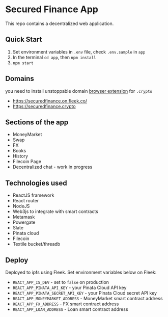 # Secured Finance App

This repo contains a decentralized web application.

## Quick Start

1. Set environment variables in `.env` file, check `.env.sample` in `app`
2. In the terminal `cd app`, then `npm install`
3. `npm start`

## Domains 
you need to install unstoppable domain [browser extension](https://chrome.google.com/webstore/detail/unstoppable-extension/beelkklmblgdljamcmoffgfbdddfpnnl?hl=en) for `.crypto`
- https://securedfinance.on.fleek.co/
- https://securedfinance.crypto


## Sections of the app

- MoneyMarket
- Swap
- FX
- Books
- History
- Filecoin Page
- Decentralized chat - work in progress

## Technologies used

- ReactJS framework
- React router
- NodeJS
- Web3js to integrate with smart contracts
- Metamask
- Powergate
- Slate
- Pinata cloud
- Filecoin
- Textile bucket/threadb

## Deploy

Deployed to ipfs using Fleek.
Set environment variables below on Fleek:
- `REACT_APP_IS_DEV` - set to `false` on production
- `REACT_APP_PINATA_API_KEY` - your Pinata Cloud API key
- `REACT_APP_PINATA_SECRET_API_KEY` - your Pinata Cloud secret API key
- `REACT_APP_MONEYMARKET_ADDRESS` - MoneyMarket smart contract address
- `REACT_APP_FX_ADDRESS` - FX smart contract address
- `REACT_APP_LOAN_ADDRESS` - Loan smart contract address

